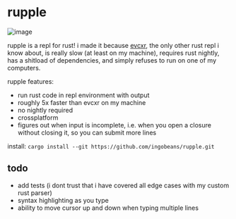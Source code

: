 # rupple
![image](https://github.com/user-attachments/assets/30a1da99-10b1-43e4-8e20-cfd77295c460)

rupple is a repl for rust! i made it because [evcxr](https://github.com/evcxr/evcxr), the only other rust repl i know about, is really slow (at least on my machine), requires rust nightly, has a shitload of dependencies, and simply refuses to run on one of my computers.

rupple features:
* run rust code in repl environment with output
* roughly 5x faster than evcxr on my machine
* no nightly required
* crossplatform
* figures out when input is incomplete, i.e. when you open a closure without closing it, so you can submit more lines

install: `cargo install --git https://github.com/ingobeans/rupple.git`

## todo

* add tests (i dont trust that i have covered all edge cases with my custom rust parser)
* syntax highlighting as you type
* ability to move cursor up and down when typing multiple lines